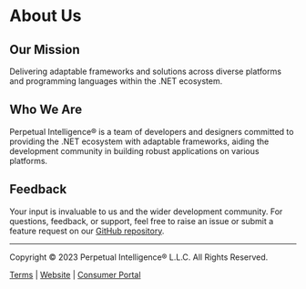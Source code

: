 # About Us

## Our Mission
Delivering adaptable frameworks and solutions across diverse platforms and programming languages within the .NET ecosystem.

## Who We Are
Perpetual Intelligence&reg; is a team of developers and designers committed to providing the .NET ecosystem with adaptable frameworks, aiding the development community in building robust applications on various platforms.

## Feedback
Your input is invaluable to us and the wider development community. For questions, feedback, or support, feel free to raise an issue or submit a feature request on our [GitHub repository](https://github.com/perpetualintelligence/docs/issues).

---
Copyright &copy; 2023 Perpetual Intelligence&reg; L.L.C. All Rights Reserved.

[Terms](https://terms.perpetualintelligence.com/articles/intro.html) | [Website](https://www.perpetualintelligence.com/) | [Consumer Portal](https://www.consumer.perpetualintelligence.com/)
